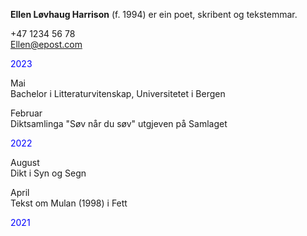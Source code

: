 **Ellen Løvhaug Harrison** (f. 1994) er ein poet, skribent og tekstemmar.  


+47 1234 56 78  
Ellen@epost.com  



<span style="color:blue">2023</span>  

Mai  
Bachelor i Litteraturvitenskap, Universitetet i Bergen  

Februar  
Diktsamlinga "Søv når du søv" utgjeven på Samlaget  

<span style="color:blue">2022</span>  

August  
Dikt i Syn og Segn  

April  
Tekst om Mulan (1998) i Fett  

<span style="color:blue">2021</span>  


